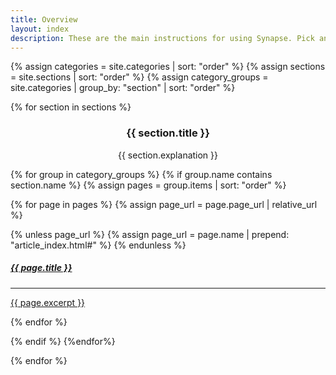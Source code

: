 ```yaml
---
title: Overview
layout: index
description: These are the main instructions for using Synapse. Pick an section that interests you or read them in order.
---
```


<div class="col-xs-12 col-md-12 col-lg-12" id="subjects">

<!-- {% assign doclist = site.pages | sort: 'order' %} -->
{% assign categories = site.categories | sort: "order" %}
{% assign sections = site.sections | sort: "order" %}
{% assign category_groups = site.categories | group_by: "section" | sort: "order"  %}

{% for section in sections %}

<!-- <div class="tab-pane active" id="{{ section.name }}"> -->

<!-- TODO: centering is being done via html tag, but should be css -->
<center><h3>{{ section.title }}</h3>
<p>{{ section.explanation }}</p></center>

{% for group in category_groups %} {% if group.name contains section.name %}
{% assign pages = group.items | sort: "order" %}

<div class="col-xs-12 col-md-12 col-lg-12 col-sm-12" id="subjects" style="background-color: transparent;">

{% for page in pages %}
{% assign page_url = page.page_url | relative_url %}

{% unless page_url %}
{% assign page_url = page.name | prepend: "article_index.html#" %}
{% endunless %}

<div class="col-xs-12 col-sm-4">

<a href="{{ page_url }}">
<div class="subject-card">
    <h5>{{ page.title }}</h5>
    <hr>
    <p>{{ page.excerpt }}</p>
</div>
</a>
</div>
{% endfor %}

</div>

{% endif %} {%endfor%}
<!-- </div> -->
{% endfor %}


</div>

<div class="clearfix"></div>
